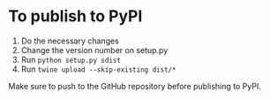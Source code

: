 # To publish to PyPI

1. Do the necessary changes
2. Change the version number on setup.py
3. Run `python setup.py sdist`
4. Run `twine upload --skip-existing dist/*`

Make sure to push to the GitHub repository before publishing to PyPI.

